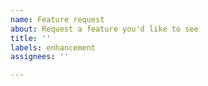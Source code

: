 ```yaml
---
name: Feature request
about: Request a feature you'd like to see
title: ''
labels: enhancement
assignees: ''

---
```



